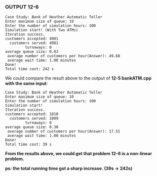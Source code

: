 ### OUTPUT 12-6
```
Case Study: Bank of Heather Automatic Teller
Enter maximum size of queue: 10
Enter the number of simulation hours: 100
Simulation start! (With Two ATMs)
Iteration success.
customers accepted: 4981
  customers served: 4981
         turnaways: 0
average queue size: 0.83
 average number of customers per hour(Answer): 49.68
 average wait time: 1.00 minutes
Done!
Total time cost: 242 s

```

We could compare the result above to the output of **12-5 bankATM.cpp with the same input**:

```
Case Study: Bank of Heather Automatic Teller
Enter maximum size of queue: 10
Enter the number of simulation hours: 100
Simulation start!
Iteration success.
customers accepted: 1810
  customers served: 1809
         turnaways: 0
average queue size: 0.30
 average number of customers per hour(Answer): 17.51
 average wait time: 1.00 minutes
Done!
Total time cost: 39 s

```

**From the results above,  we could get that problem 12-6 is a non-linear problem.**

**ps: the total running time got a sharp increase. (39s -> 242s)**